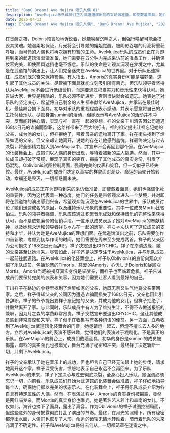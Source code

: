 ```yaml
---
title: "BanG Dream! Ave Mujica 颂乐人偶 01"
description: "AveMujica乐队成员们正为武道馆演出前的采访做准备，即使戴着面具，她们也坚持完美妆容，因为使命是带领观众沉浸于梦境世界。乐队领导者祥子强调通过音乐实力而非低级营销获得认可，并警告乐队必须不断进步才能避免被遗忘。初华表达了对乐队的忠诚，称愿将人生托付给AveMujica。与此同时，祥子面临家庭危机，其父亲因公司遭遇168亿日元诈骗而辞职，甚至在醉酒后让祥子离开他的生活。祥子的祖父试图让她忘记父亲并成为他的女儿，但她拒绝了。最终，祥子决定与过去决裂，全身心投入AveMujica。在化装舞会上，乐队成员以人偶形象登场，但意外发生——Amoris被揭露为喵梦亲，其他成员的身份也相继曝光。尽管Oblivionis(祥子)试图控制局面，要求保持完美仪态和笑容，但混乱已不可避免。最终，在月光下，所有人偶恢复人形，命运的齿轮开始转动，乐队的未来充满不确定性。"
date: 2025-04-13
tags: ["BanG Dream! Ave Mujica 颂乐人偶", "BanG Dream! Ave Mujica", "202501"]
---
```


在觉醒之夜，Doloris预言般地诉说着，她能唤醒沉睡之人，但强行唤醒可能会损毁其灵魂。她温柔地保证，月光将会引导她的姐姐觉醒。被阴影吞噬的月亮将重获呼吸，而可怜的人偶也将再次拥有短暂的生命。AveMujica乐队的成员们正在为即将到来的武道馆演出做准备，她们需要在五分钟内完成采访前的准备工作，并确保妆容完美，即使面具遮挡也毫不懈怠。乐队的使命是让观众沉浸在梦境之中，尤其是在武道馆的演出上，让人们完全迷失在AveMujica的世界里。对于乐队迅速蹿红，成员们既兴奋又保持警惕。有人指出，Amoris的真实身份可能是喵梦亲，这引起了其他成员的关注。尽管摘下面具就能立刻吸引所有目光，但乐队领导者坚持认为AveMujica不会进行低级营销，而是要通过积累实力和音乐性来获得认可。她告诫大家，世界是残酷的，乐队必须不断进步，否则很快就会被遗忘。她表达了对乐队的坚定决心，希望将自己剩余的人生都奉献给AveMujica，并承诺在最佳时机、最佳舞台摘下面具。初华对乐队的重视程度表示感动，并表示愿意将自己的人生托付给乐队。尽管身兼sumimi的活动，但她表示与AveMujica的活动并不冲突，反而能转换心情，实现与祥一直在一起的梦想。祥的父亲丰川清告因公司遭遇168亿日元的诈骗而辞职，这给祥带来了巨大的打击。祥的祖父提出让祥忘记她的父亲，成为他的女儿，但祥拒绝了，带着母亲的遗物离开了家。祥在街头找到了烂醉如泥的父亲，但父亲却让她离开，说她的存在让他感到羞愧。祥最终决定与过去决裂，将全部精力投入到AveMujica中，并宣布不会再回到那个家。在AveMujica的化装舞会上，成员们以人偶的身份出现，等待着被新的主人挑选。然而，其中一位成员却打破了常规，展现了真实的笑容，揭露了其他成员的真实身份，引发了一场混乱。Oblivionis试图控制局面，强调完美的仪表和笑容，但一切似乎已经失控。最终，AveMujica的成员们决定以真实的样貌面对观众，命运的齿轮开始转动，幸福还是毁灭，一切都悬而未决。

AveMujica的成员正在为即将到来的采访做准备，即使戴着面具，她们也强调化妆的重要性，因为这代表着一种态度。她们的任务是带领观众进入一个梦境，并对即将在武道馆的演出感到兴奋，希望观众能沉浸在AveMujica的世界中。乐队成员讨论了她们迅速成名的原因，以及维持乐队形象的重要性。其中一位成员Mortis比较怕生。乐队的领导者强调，乐队应该通过积累音乐成就和保持音乐的完整性来获得认可，而不是依赖廉价的营销手段。一位乐队成员表达了她对AveMujica的奉献精神，以及她想永远和领导者祥ちゃん在一起的愿望。祥ちゃん认可了这位成员的支持和才华，并认为她是AveMujica的理想门面。在武道馆演出之前，乐队需要创作四首新歌，考虑到初华作词的时间，她们需要在周末至少完成两首。祥子的父亲因为公司损失了168亿日元而辞职，祥子决定退出CRYCHIC。祥子在崩溃边缘，她的父亲甚至让她消失。尽管如此，祥子还是决定专注于AveMujica，并与乐队成员一起前往武道馆。在AveMujica的化装舞会上，祥子以Oblivionis的身份向观众介绍了乐队成员，包括聪慧的Timoris，慈爱的Amoris，心优しきDoloris和従顺なMortis。Amoris当场被揭穿真实身份是喵梦亲，而祥子也面临着危机。祥子告诫成员们要保持完美的仪表和笑容，因为她们需要让客人看到最好的自己。

丰川祥子在路边的小巷里找到了烂醉如泥的父亲，她既无奈又生气地将父亲带回家。之后，祥子得知父亲的公司因为遭遇诈骗而损失了168亿日元，父亲也因此引咎辞职。祥子的爷爷提出要祥子忘记她的父亲，并成为他的女儿，但祥子拒绝了，并毅然离开了家。与此同时，乐队成员中有人为了维持生计，不得不去做送报纸的兼职，因为月之森的学费非常昂贵。祥子突然宣布要退出CRYCHIC，这让其他成员感到非常震惊和失望。祥子似乎在收集写有各种词语的便签。另一方面，立希收到了AveMujica武道馆化装舞会的门票，她邀请燈一起去，但燈不擅长去人多的地方。立希对AveMujica的表演不感兴趣，觉得她们的表演过于戏剧化，不是真正的乐队。在AveMujica的舞台上，成员们戴着面具，初华的身份是sumimi的成员被揭露，海铃的真实面孔也被曝光，舞台充满了秘密和冲突，最终祥子决定斩断一切，只剩下AveMujica。

祥子的父亲承认了她在音乐上的成功，但也坦言自己已经无法跟上她的步伐，请求她离开这个家。祥子深受伤害，愤怒地表示自己永远不会再回来。为了乐队AveMujica的未来，祥子下定决心与过去彻底决裂，全身心投入乐队，她强调必须忘记一切，向前看。乐队成员们开始为武道馆的化装舞会做准备，祥子仔细地指导每个人，确保她们都以完美的状态示人。在化装舞会上，祥子将乐队成员介绍为各自具有特定属性的人偶。然而，在表演过程中，Amoris的真实身份被揭露，竟然是网红喵梦亲，而Mortis的真实身份也曝光，她是著名艺人若叶和森南的女儿。不仅如此，海铃也摘下了面具，露出了真容。作为Oblivionis的祥子试图控制局面，但这些意外的身份揭露彻底打乱了演出的节奏。最终，在月光的照耀下，所有秘密都浮出水面，人偶们也恢复了人形，命运的齿轮无情地转动着，暗示着乐队的未来充满了不确定性。祥子和AveMujica将何去何从，一切都笼罩在迷雾之中。